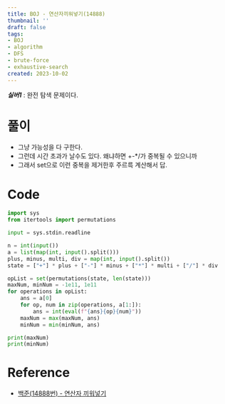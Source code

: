 ```yaml
---
title: BOJ - 연산자끼워넣기(14888)
thumbnail: ''
draft: false
tags:
- BOJ
- algorithm
- DFS
- brute-force
- exhaustive-search
created: 2023-10-02
---
```


***실버1*** : 완전 탐색 문제이다.

# 풀이

* 그냥 가능성을 다 구한다.
* 그런데 시간 초과가 날수도 있다. 왜냐하면 +-\*/가 중복될 수 있으니까
* 그래서 set으로 이런 중복을 제거한후 주르륵 계산해서 답.

# Code

````python
import sys
from itertools import permutations

input = sys.stdin.readline

n = int(input())
a = list(map(int, input().split()))
plus, minus, multi, div = map(int, input().split())
state = ["+"] * plus + ["-"] * minus + ["*"] * multi + ["/"] * div

opList = set(permutations(state, len(state)))
maxNum, minNum = -1e11, 1e11
for operations in opList:
    ans = a[0]
    for op, num in zip(operations, a[1:]):
        ans = int(eval(f"{ans}{op}{num}"))
    maxNum = max(maxNum, ans)
    minNum = min(minNum, ans)

print(maxNum)
print(minNum)
````

# Reference

* [백준(14888번) - 연산자 끼워넣기](https://www.acmicpc.net/problem/14888)
